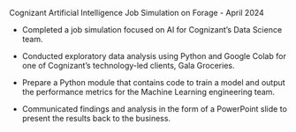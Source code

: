 Cognizant Artificial Intelligence Job Simulation on Forage - April 2024

* Completed a job simulation focused on AI for Cognizant’s Data Science team.

* Conducted exploratory data analysis using Python and Google Colab for one of Cognizant’s technology-led clients, Gala Groceries.

* Prepare a Python module that contains code to train a model and output the performance metrics for the Machine Learning engineering team.

* Communicated findings and analysis in the form of a PowerPoint slide to present the results back to the business.
